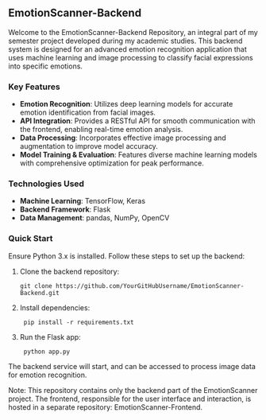 ## EmotionScanner-Backend

Welcome to the EmotionScanner-Backend Repository, an integral part of my semester project developed during my academic studies. This backend system is designed for an advanced emotion recognition application that uses machine learning and image processing to classify facial expressions into specific emotions.

### Key Features

- **Emotion Recognition**: Utilizes deep learning models for accurate emotion identification from facial images.
- **API Integration**: Provides a RESTful API for smooth communication with the frontend, enabling real-time emotion analysis.
- **Data Processing**: Incorporates effective image processing and augmentation to improve model accuracy.
- **Model Training & Evaluation**: Features diverse machine learning models with comprehensive optimization for peak performance.

### Technologies Used

- **Machine Learning**: TensorFlow, Keras
- **Backend Framework**: Flask
- **Data Management**: pandas, NumPy, OpenCV

### Quick Start

Ensure Python 3.x is installed. Follow these steps to set up the backend:

1. Clone the backend repository:

       git clone https://github.com/YourGitHubUsername/EmotionScanner-Backend.git

2. Install dependencies:

        pip install -r requirements.txt

3. Run the Flask app:

        python app.py
   
The backend service will start, and can be accessed to process image data for emotion recognition.

Note: This repository contains only the backend part of the EmotionScanner project. The frontend, responsible for the user interface and interaction, is hosted in a separate repository: EmotionScanner-Frontend.
